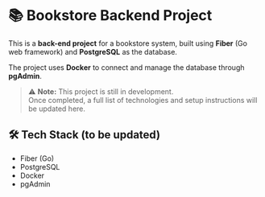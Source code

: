 # 📚 Bookstore Backend Project

This is a **back-end project** for a bookstore system, built using **Fiber** (Go web framework) and **PostgreSQL** as the database.

The project uses **Docker** to connect and manage the database through **pgAdmin**.

> ⚠️ **Note:** This project is still in development.  
> Once completed, a full list of technologies and setup instructions will be updated here.

## 🛠 Tech Stack (to be updated)
- Fiber (Go)
- PostgreSQL
- Docker
- pgAdmin
